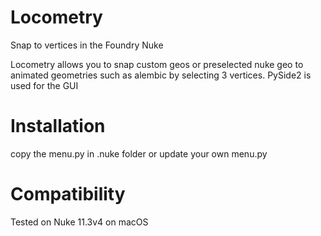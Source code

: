 # Locometry
Snap to vertices in the Foundry Nuke

Locometry allows you to snap custom geos or preselected nuke geo to animated geometries such as alembic by selecting 3 vertices.
PySide2 is used for the GUI


# Installation

copy the menu.py in .nuke folder or update your own menu.py

# Compatibility

Tested on Nuke 11.3v4 on macOS




